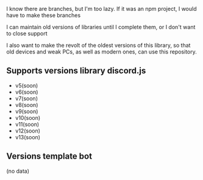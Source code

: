 I know there are branches, but I'm too lazy.  If it was an npm project, I would have to make these branches

I can maintain old versions of libraries until I complete them, or I don't want to close support

I also want to make the revolt of the oldest versions of this library, so that old devices and weak PCs, as well as modern ones, can use this repository.

## Supports versions library discord.js
* v5(soon)
* v6(soon)
* v7(soon)
* v8(soon)
* v9(soon)
* v10(soon)
* v11(soon)
* v12(soon)
* v13(soon)

## Versions template bot
(no data)
